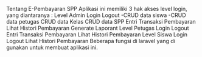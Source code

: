 Tentang E-Pembayaran SPP
Aplikasi ini memiliki 3 hak akses level login, yang diantaranya :
Level Admin
Login
Logout
-CRUD data siswa
-CRUD data petugas
CRUD data Kelas
CRUD data SPP
Entri Transaksi Pembayaran
Lihat Histori Pembayaran
Generate Laporant
Level Petugas
Login
Logout
Entri Transaksi Pembayaran
Lihat Histori Pembayaran
Level Siswa
Login
Logout
Lihat Histori Pembayaran
Beberapa fungsi di laravel yang di gunakan untuk membuat aplikasi ini.
